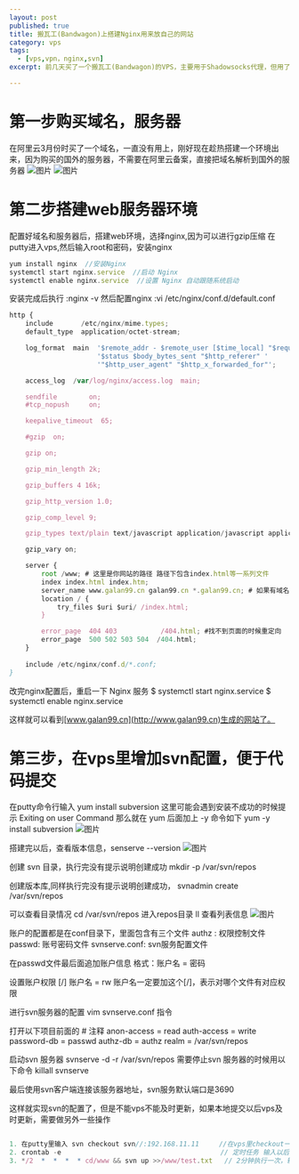 ```yaml
---
layout: post
published: true
title: 搬瓦工(Bandwagon)上搭建Nginx用来放自己的网站
category: vps
tags: 
  - [vps,vpn，nginx,svn]
excerpt: 前几天买了一个搬瓦工(Bandwagon)的VPS，主要用于Shadowsocks代理，但用了几天发现我根本用不完，好在当时买的是内存相对大一点的，有512MB，再跑一个静态服务器应该没有问题，于是手痒痒，想用来搞个新的Blog

---
```



# 第一步购买域名，服务器

在阿里云3月份时买了一个域名，一直没有用上，刚好现在趁热搭建一个环境出来，因为购买的国外的服务器，不需要在阿里云备案，直接把域名解析到国外的服务器
![图片]({{site.baseurl}}/assets/vps/14.jpg)
![图片]({{site.baseurl}}/assets/vps/15.jpg)

# 第二步搭建web服务器环境

配置好域名和服务器后，搭建web环境，选择nginx,因为可以进行gzip压缩
在putty进入vps,然后输入root和密码，安装nginx

```javascript
yum install nginx  //安装Nginx
systemctl start nginx.service  //启动 Nginx
systemctl enable nginx.service  //设置 Nginx 自动跟随系统启动

```

安装完成后执行 :nginx -v
然后配置nginx  :vi /etc/nginx/conf.d/default.conf

```javascript
http {
    include       /etc/nginx/mime.types;
    default_type  application/octet-stream;

    log_format  main  '$remote_addr - $remote_user [$time_local] "$request" '
                      '$status $body_bytes_sent "$http_referer" '
                      '"$http_user_agent" "$http_x_forwarded_for"';

    access_log  /var/log/nginx/access.log  main;

    sendfile        on;
    #tcp_nopush     on;

    keepalive_timeout  65;

    #gzip  on;

    gzip on;

    gzip_min_length 2k;

    gzip_buffers 4 16k;

    gzip_http_version 1.0;

    gzip_comp_level 9;

    gzip_types text/plain text/javascript application/javascript application/x-javascript text/css application/xml application/x-httpd-php image/jpeg image/gif image/png;

    gzip_vary on;

    server {
        root /www; # 这里是你网站的路径 路径下包含index.html等一系列文件
        index index.html index.htm;
        server_name www.galan99.cn galan99.cn *.galan99.cn; # 如果有域名就像我这样写 当然你还得配置域名解析
        location / {
            try_files $uri $uri/ /index.html;
        }

        error_page  404 403           /404.html; #找不到页面的时候重定向
        error_page  500 502 503 504  /404.html;    
    }
    
    include /etc/nginx/conf.d/*.conf;
}
```

改完nginx配置后，重启一下 Nginx 服务
$ systemctl start nginx.service
$ systemctl enable nginx.service

这样就可以看到[www.galan99.cn](http://www.galan99.cn)生成的网站了。

# 第三步，在vps里增加svn配置，便于代码提交

在putty命令行输入
yum install subversion
这里可能会遇到安装不成功的时候提示 Exiting on user Command
那么就在 yum 后面加上 -y 命令如下
yum -y install subversion
![图片]({{site.baseurl}}/assets/vps/16.jpg)


搭建完以后，查看版本信息，senserve --version
![图片]({{site.baseurl}}/assets/vps/17.jpg)

创建 svn 目录，执行完没有提示说明创建成功
mkdir -p /var/svn/repos

创建版本库,同样执行完没有提示说明创建成功，
svnadmin create /var/svn/repos

可以查看目录情况
cd /var/svn/repos  进入repos目录
ll   查看列表信息
![图片]({{site.baseurl}}/assets/vps/18.jpg)

账户的配置都是在conf目录下，里面包含有三个文件
authz : 权限控制文件
passwd: 账号密码文件
svnserve.conf: svn服务配置文件

在passwd文件最后面追加账户信息 格式：账户名 = 密码

设置账户权限
[/]
账户名 = rw
账户名一定要加这个[/]，表示对哪个文件有对应权限

进行svn服务器的配置
vim svnserve.conf 指令

打开以下项目前面的 # 注释
anon-access = read
auth-access = write
password-db = passwd
authz-db = authz
realm = /var/svn/repos


启动svn 服务器
svnserve -d -r /var/svn/repos
需要停止svn 服务器的时候用以下命令
killall svnserve

最后使用svn客户端连接该服务器地址，svn服务默认端口是3690

这样就实现svn的配置了，但是不能vps不能及时更新，如果本地提交以后vps及时更新，需要做另外一些操作

```javascript

1. 在putty里输入 svn checkout svn//:192.168.11.11     //在vps里checkout一下代码
2. crontab -e                                        // 定时任务 输入以后然后，输入i键盘进入编写，
3. */2  *  *  *  * cd/www && svn up >>/www/test.txt   // 2分钟执行一次，输入完后，输入:wq三个符号，w保存，q是退出指令, 》是写的指令

```